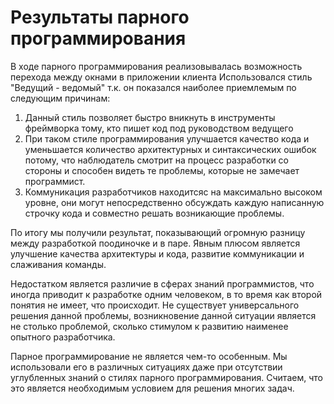 # Результаты парного программирования
В ходе парного программирования реализовывалась возможность перехода между окнами в приложении клиента
Использовался стиль "Ведущий - ведомый" т.к. он показался наиболее приемлемым по следующим причинам:
1. Данный стиль позволяет быстро вникнуть в инструменты фреймворка тому, кто пишет код под руководством ведущего
2. При таком стиле программирования улучшается качество кода и уменьшается количество архитектурных и синтаксических ошибок потому, что наблюдатель смотрит на процесс разработки со стороны и способен видеть те проблемы, которые не замечает программист.
3. Коммуникация разработчиков находитсяс на максимально высоком уровне, они могут непосредственно обсуждать каждую написанную строчку кода и совместно решать возникающие проблемы.

По итогу мы получили результат, показывающий огромную разницу между разработкой поодиночке и в паре. Явным плюсом является улучшение качества архитектуры и кода, развитие коммуникации и слаживания команды.

Недостатком является различие в сферах знаний программистов, что иногда приводит к разработке одним человеком, в то время как второй понятия не имеет, что происходит. Не существует универсального решения данной проблемы, возникновение данной ситуации является не столько проблемой, сколько стимулом к развитию наименее опытного разработчика.

Парное программирование не является чем-то особенным. Мы использовали его в различных ситуациях даже при отсутствии углубленных знаний о стилях парного программирования. Считаем, что это является необходимым условием для решения многих задач.
